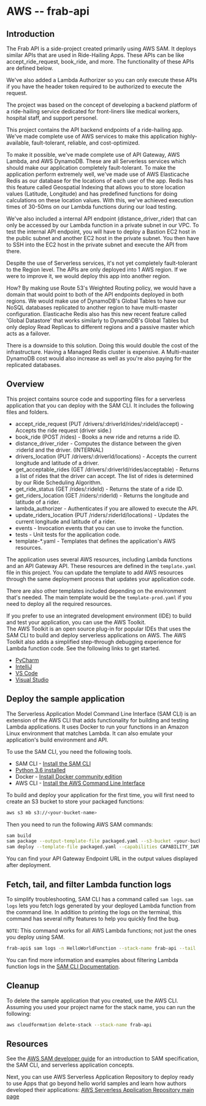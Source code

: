# AWS -- frab-api

## Introduction

The Frab API is a side-project created primarily using AWS SAM. It deploys similar APIs that are used in Ride-Hailing
Apps. These APIs can be like accept_ride_request, book_ride, and more. The functionality of these APIs are defined below.

We've also added a Lambda Authorizer so you can only execute these APIs if you have the header token required to be
authorized to execute the request.

The project was based on the concept of developing a backend platform of a ride-hailing service dedicated for front-liners
like medical workers, hospital staff, and support personel.

This project contains the API backend endpoints of a ride-hailing app. We've made complete use of AWS services to make this application highly-available, fault-tolerant, reliable, and cost-optimized.

To make it possible, we've made complete use of API Gateway, AWS Lambda, and AWS DynamoDB. These are all Serverless
services which should make our application completely fault-tolerant. To make the application perform extremely well, we've made use of AWS Elasticache Redis as our database for the locations of each user of the app. Redis has this feature called Geospatial Indexing that allows you to store location values (Latitude, Longitude) and has predefined functions for doing calculations on these location values. With this, we've achieved execution times of 30-50ms on our Lambda functions during our load testing.

We've also included a internal API endpoint (distance_driver_rider) that can only be accessed by our Lambda function in a private subnet in our VPC. To test the internal API endpoint, you will have to deploy a Bastion EC2 host in the public subnet and another EC2 host in the private subnet. You then have to SSH into the EC2 host in the private subnet and execute the API from there.

Despite the use of Serverless services, it's not yet completely fault-tolerant to the Region level. The APIs are only deployed into 1 AWS region. If we were to improve it, we would deploy this app into another region.

How? By making use Route 53's Weighted Routing policy, we would have a domain that would point to both of the API endpoints deployed in both regions. We would make use of DynamoDB's Global Tables to have our NoSQL databases replicated to another region to have multi-master configuration. Elasticache Redis also has this new recent feature called 'Global Datastore' that works similarly to DynamoDB's Global Tables but only deploy Read Replicas to different regions and a passive master which acts as a failover.

There is a downside to this solution. Doing this would double the cost of the infrastructure. Having a Managed Redis cluster is expensive. A Multi-master DynamoDB cost would also increase as well as you're also paying for the replicated databases.

## Overview

This project contains source code and supporting files for a serverless application that you can deploy with the SAM CLI. It includes the following files and folders.

- accept_ride_request (PUT /drivers/:driverId/rides/:rideId/accept) - Accepts the ride request (driver side.)
- book_ride (POST /rides) - Books a new ride and returns a ride ID.
- distance_driver_rider - Computes the distance between the given :riderId and the driver. (INTERNAL)
- drivers_location (PUT /drivers/:driverId/locations) - Accepts the current longitude and latitude of a driver.
- get_acceptable_rides (GET /drivers/:driverId/rides/acceptable) - Returns a list of rides that the driver can accept. The list of rides is determined by our Ride Scheduling Algorithm.
- get_ride_status (GET /rides/:rideId) - Returns the state of a ride ID.
- get_riders_location (GET /riders/:riderId) - Returns the longitude and latitude of a rider.
- lambda_authorizer - Authenticates if you are allowed to execute the API.
- update_riders_location (PUT /riders/:riderId/locations) - Updates the current longitude and latitude of a rider.
- events - Invocation events that you can use to invoke the function.
- tests - Unit tests for the application code. 
- template-*.yaml - Templates that defines the application's AWS resources.

The application uses several AWS resources, including Lambda functions and an API Gateway API. These resources are defined in the `template.yaml` file in this project. You can update the template to add AWS resources through the same deployment process that updates your application code.

There are also other templates included depending on the environment that's needed. The main template would be the
`template-prod.yaml` if you need to deploy all the required resources.

If you prefer to use an integrated development environment (IDE) to build and test your application, you can use the AWS Toolkit.  
The AWS Toolkit is an open source plug-in for popular IDEs that uses the SAM CLI to build and deploy serverless applications on AWS. The AWS Toolkit also adds a simplified step-through debugging experience for Lambda function code. See the following links to get started.

* [PyCharm](https://docs.aws.amazon.com/toolkit-for-jetbrains/latest/userguide/welcome.html)
* [IntelliJ](https://docs.aws.amazon.com/toolkit-for-jetbrains/latest/userguide/welcome.html)
* [VS Code](https://docs.aws.amazon.com/toolkit-for-vscode/latest/userguide/welcome.html)
* [Visual Studio](https://docs.aws.amazon.com/toolkit-for-visual-studio/latest/user-guide/welcome.html)

## Deploy the sample application

The Serverless Application Model Command Line Interface (SAM CLI) is an extension of the AWS CLI that adds functionality for building and testing Lambda applications. It uses Docker to run your functions in an Amazon Linux environment that matches Lambda. It can also emulate your application's build environment and API.

To use the SAM CLI, you need the following tools.

* SAM CLI - [Install the SAM CLI](https://docs.aws.amazon.com/serverless-application-model/latest/developerguide/serverless-sam-cli-install.html)
* [Python 3.6 installed](https://www.python.org/downloads/)
* Docker - [Install Docker community edition](https://hub.docker.com/search/?type=edition&offering=community)
* AWS CLI - [Install the AWS Command Line Interface](https://aws.amazon.com/cli/)

To build and deploy your application for the first time, you will first need to create an S3 bucket to store your packaged
functions:

```bash
aws s3 mb s3://<your-bucket-name>
```

Then you need to run the following AWS SAM commands:

```bash
sam build
sam package --output-template-file packaged.yaml --s3-bucket <your-bucket-name>
sam deploy --template-file packaged.yaml --capabilities CAPABILITY_IAM --stack-name <your-api-name>
```

You can find your API Gateway Endpoint URL in the output values displayed after deployment.

## Fetch, tail, and filter Lambda function logs

To simplify troubleshooting, SAM CLI has a command called `sam logs`. `sam logs` lets you fetch logs generated by your deployed Lambda function from the command line. In addition to printing the logs on the terminal, this command has several nifty features to help you quickly find the bug.

`NOTE`: This command works for all AWS Lambda functions; not just the ones you deploy using SAM.

```bash
frab-api$ sam logs -n HelloWorldFunction --stack-name frab-api --tail
```

You can find more information and examples about filtering Lambda function logs in the [SAM CLI Documentation](https://docs.aws.amazon.com/serverless-application-model/latest/developerguide/serverless-sam-cli-logging.html).

## Cleanup

To delete the sample application that you created, use the AWS CLI. Assuming you used your project name for the stack name, you can run the following:

```bash
aws cloudformation delete-stack --stack-name frab-api
```

## Resources

See the [AWS SAM developer guide](https://docs.aws.amazon.com/serverless-application-model/latest/developerguide/what-is-sam.html) for an introduction to SAM specification, the SAM CLI, and serverless application concepts.

Next, you can use AWS Serverless Application Repository to deploy ready to use Apps that go beyond hello world samples and learn how authors developed their applications: [AWS Serverless Application Repository main page](https://aws.amazon.com/serverless/serverlessrepo/)
